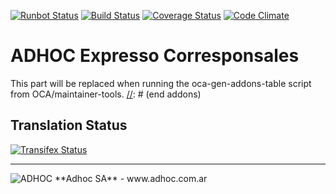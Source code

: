 [![Runbot Status](http://runbot.adhoc.com.ar/runbot/badge/flat/50/8.0.svg)](http://runbot.adhoc.com.ar/runbot/repo/github-com-ingadhoc-expresso-corresponsales-50)
[![Build Status](https://travis-ci.org/ingadhoc/expresso-corresponsales.svg?branch=8.0)](https://travis-ci.org/ingadhoc/expresso-corresponsales)
[![Coverage Status](https://coveralls.io/repos/ingadhoc/expresso-corresponsales/badge.png?branch=8.0)](https://coveralls.io/r/ingadhoc/expresso-corresponsales?branch=8.0)
[![Code Climate](https://codeclimate.com/github/ingadhoc/expresso-corresponsales/badges/gpa.svg)](https://codeclimate.com/github/ingadhoc/expresso-corresponsales)

# ADHOC Expresso Corresponsales

[//]: # (addons)
This part will be replaced when running the oca-gen-addons-table script from OCA/maintainer-tools.
[//]: # (end addons)

Translation Status
------------------
[![Transifex Status](https://www.transifex.com/projects/p/ingadhoc-expresso-corresponsales-8-0/chart/image_png)](https://www.transifex.com/projects/p/ingadhoc-expresso-corresponsales-8-0)

----

<img alt="ADHOC" src="http://fotos.subefotos.com/83fed853c1e15a8023b86b2b22d6145bo.png" />
**Adhoc SA** - www.adhoc.com.ar
